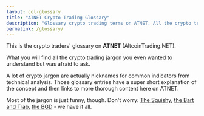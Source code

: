 ```yaml
---
layout: col-glossary
title: "ATNET Crypto Trading Glossary"
description: "Glossary crypto trading terms on ATNET. All the crypto trading jargon and technical analysis terms often used in crypto trading communities."
permalink: /glossary/
---
```


This is the crypto traders' glossary on **ATNET** (AltcoinTrading.NET).

What you will find all the crypto trading jargon you even wanted to understand but was afraid to ask.

A lot of crypto jargon are actually nicknames for common indicators from technical analysis. Those glossary entries have a super short explanation of the concept and then links to more thorough content here on ATNET.

Most of the jargon is just funny, though. Don't worry: [The Squishy](/glossary/squishy/), [the Bart and Trab](/glossary/bart/), [the BGD](/glossary/squishy/) - we have it all.
